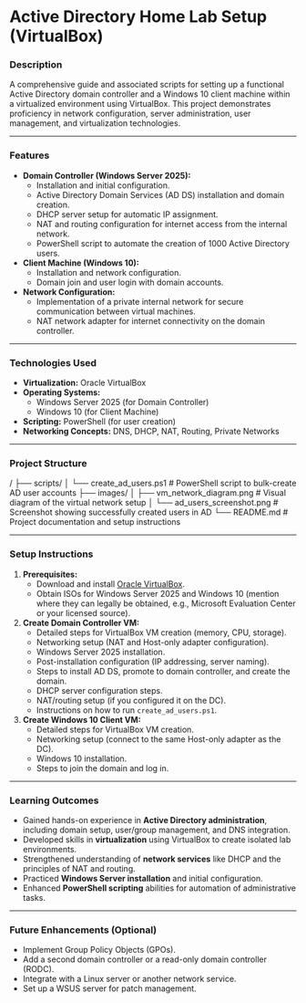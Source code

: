 # Active Directory Home Lab Setup (VirtualBox)
### Description
A comprehensive guide and associated scripts for setting up a functional Active Directory domain controller and a Windows 10 client machine within a virtualized environment using VirtualBox. This project demonstrates proficiency in network configuration, server administration, user management, and virtualization technologies.

---

### Features
* **Domain Controller (Windows Server 2025):**
    * Installation and initial configuration.
    * Active Directory Domain Services (AD DS) installation and domain creation.
    * DHCP server setup for automatic IP assignment.
    * NAT and routing configuration for internet access from the internal network.
    * PowerShell script to automate the creation of 1000 Active Directory users.
* **Client Machine (Windows 10):**
    * Installation and network configuration.
    * Domain join and user login with domain accounts.
* **Network Configuration:**
    * Implementation of a private internal network for secure communication between virtual machines.
    * NAT network adapter for internet connectivity on the domain controller.

---

### Technologies Used
* **Virtualization:** Oracle VirtualBox
* **Operating Systems:**
    * Windows Server 2025 (for Domain Controller)
    * Windows 10 (for Client Machine)
* **Scripting:** PowerShell (for user creation)
* **Networking Concepts:** DNS, DHCP, NAT, Routing, Private Networks

---

### Project Structure
/
├── scripts/
│   └── create_ad_users.ps1        # PowerShell script to bulk-create AD user accounts
├── images/
│   ├── vm_network_diagram.png     # Visual diagram of the virtual network setup
│   └── ad_users_screenshot.png    # Screenshot showing successfully created users in AD
└── README.md                      # Project documentation and setup instructions


---

### Setup Instructions
1.  **Prerequisites:**
    * Download and install [Oracle VirtualBox](https://www.virtualbox.org/).
    * Obtain ISOs for Windows Server 2025 and Windows 10 (mention where they can legally be obtained, e.g., Microsoft Evaluation Center or your licensed source).
2.  **Create Domain Controller VM:**
    * Detailed steps for VirtualBox VM creation (memory, CPU, storage).
    * Networking setup (NAT and Host-only adapter configuration).
    * Windows Server 2025 installation.
    * Post-installation configuration (IP addressing, server naming).
    * Steps to install AD DS, promote to domain controller, and create the domain.
    * DHCP server configuration steps.
    * NAT/routing setup (if you configured it on the DC).
    * Instructions on how to run `create_ad_users.ps1`.
3.  **Create Windows 10 Client VM:**
    * Detailed steps for VirtualBox VM creation.
    * Networking setup (connect to the same Host-only adapter as the DC).
    * Windows 10 installation.
    * Steps to join the domain and log in.

---

### Learning Outcomes
* Gained hands-on experience in **Active Directory administration**, including domain setup, user/group management, and DNS integration.
* Developed skills in **virtualization** using VirtualBox to create isolated lab environments.
* Strengthened understanding of **network services** like DHCP and the principles of NAT and routing.
* Practiced **Windows Server installation** and initial configuration.
* Enhanced **PowerShell scripting** abilities for automation of administrative tasks.

---

### Future Enhancements (Optional)
* Implement Group Policy Objects (GPOs).
* Add a second domain controller or a read-only domain controller (RODC).
* Integrate with a Linux server or another network service.
* Set up a WSUS server for patch management.
